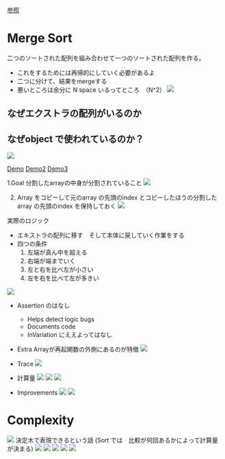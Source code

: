 [参照](https://algs4.cs.princeton.edu/lectures/22Mergesort-2x2.pdf)
# Merge Sort
二つのソートされた配列を組み合わせて一つのソートされた配列を作る。　　
* これをするためには再帰的にしていく必要があるよ
* 二つに分けて、結果をmergeする
* 悪いところは余分に N space いるってところ　（N^2）
![](Image/2019-06-12-13-48-15.png)


## なぜエクストラの配列がいるのか



## なぜobject で使われているのか？
![](Image/2019-06-12-13-46-26.png)


[Demo](https://www.youtube.com/watch?v=XaqR3G_NVoo)
[Demo2](https://visualgo.net/bn/sorting)
[Demo3](https://www.youtube.com/watch?v=ZRPoEKHXTJg)

1.Goal 分割したarrayの中身が分割されていること
![](Image/2019-06-12-13-53-12.png)

2. Array をコピーして元のarray の先頭のindex とコピーしたほうの分割したarray の先頭のindex を保持しておく
![](Image/2019-06-12-13-54-43.png)

実際のロジック
* エキストラの配列に移す　そして本体に戻していく作業をする
* 四つの条件
	1. 左端が真ん中を超える
	2. 右端が端までいく
	3. 左と右を比べ左が小さい
	4. 左を右を比べて左が多きい
		
![](Image/2019-06-12-13-57-47.png)

* Assertion のはなし
	* Helps detect logic bugs
	* Documents code
	* InVariation にええよってはなし

* Extra Arrayが再起関数の外側にあるのが特徴
![](Image/2019-06-12-14-02-15.png)

+ Trace
![](Image/2019-06-12-14-03-18.png)


* 計算量
![](Image/2019-06-16-13-41-03.png)
![](Image/2019-06-16-13-41-18.png)
![](Image/2019-06-16-13-41-29.png)

* Improvements
![](Image/2019-06-16-13-22-34.png)
![](Image/2019-06-16-13-23-37.png)


# Complexity
![](Image/2019-06-16-13-24-53.png)
決定木で表現できるという話
(Sort では　比較が何回あるかによって計算量が決まる)
![](Image/2019-06-16-13-30-02.png)
![](Image/2019-06-16-13-32-51.png)
![](Image/2019-06-16-13-33-10.png)
![](Image/2019-06-16-13-34-04.png)
![](Image/2019-06-16-13-34-14.png)